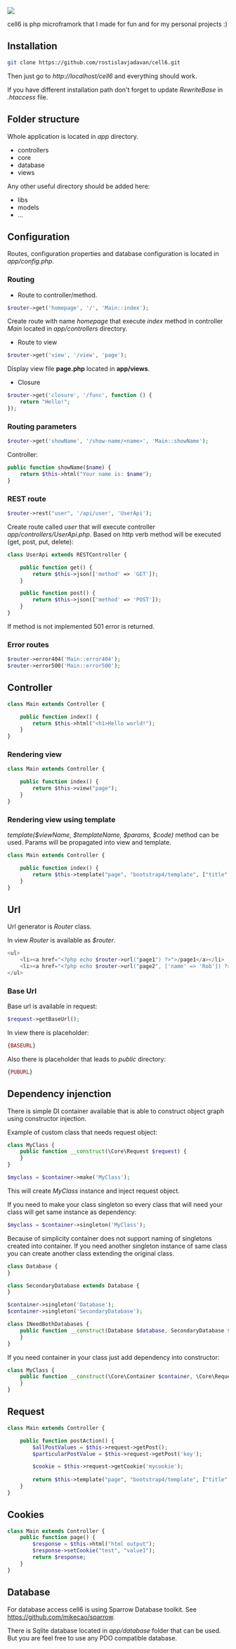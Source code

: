 
![](logo/cell6_logo.png)

cell6 is php microframork that I made for fun and for my personal projects :)

## Installation

```bash
git clone https://github.com/rostislavjadavan/cell6.git
```
Then just go to _http://localhost/cell6_ and everything should work.

If you have different installation path don't forget to update _RewriteBase_ in _.htaccess_ file.


## Folder structure

Whole application is located in _app_ directory.
- controllers
- core
- database
- views

Any other useful directory should be added here:
- libs
- models
- ...

## Configuration

Routes, configuration properties and database configuration is located in _app/config.php_.

### Routing

- Route to controller/method.
```php
$router->get('homepage', '/', 'Main::index');
```
Create route with name _homepage_ that execute _index_ method in controller _Main_ located in _app/controllers_ directory.

- Route to view
```php
$router->get('view', '/view', 'page');
```
Display view file __page.php__ located in __app/views__.

- Closure

```php
$router->get('closure', '/func', function () {  
    return "Hello!";
});
```

### Routing parameters

```php
$router->get('showName', '/show-name/<name>', 'Main::showName');
```

Controller:
```php
public function showName($name) {
    return $this->html("Your name is: $name");
}
```

### REST route

```php
$router->rest("user", '/api/user', 'UserApi');
```
Create route called _user_ that will execute controller _app/controllers/UserApi.php_.
Based on http verb method will be executed (get, post, put, delete):

```php
class UserApi extends RESTController {

    public function get() {
        return $this->json(['method' => 'GET']);
    }

    public function post() {
        return $this->json(['method' => 'POST']);
    }
}
```
If method is not implemented 501 error is returned.

### Error routes

```php
$router->error404('Main::error404');
$router->error500('Main::error500');
```

## Controller

```php
class Main extends Controller {

    public function index() {
        return $this->html("<h1>Hello world!");
    }
}
```

### Rendering view

```php
class Main extends Controller {

    public function index() {
        return $this->view("page");
    }
}
```

### Rendering view using template

_template($viewName, $templateName, $params, $code)_ method can be used. Params will be propagated into view and template.
  
```php
class Main extends Controller {

    public function index() {
        return $this->template("page", "bootstrap4/template", ["title" => 'Homepage']);
    }
}
```

## Url

Url generator is _Router_ class.

In view _Router_ is available as _$router_.

```php
<ul>
    <li><a href="<?php echo $router->url("page1") ?>">/page1</a></li>
    <li><a href="<?php echo $router->url("page2", ['name' => 'Rob']) ?>">/page2 with name</a></li>
</ul>
```
### Base Url

Base url is available in request:

```php
$request->getBaseUrl();
```

In view there is placeholder:

```php
{BASEURL}
```

Also there is placeholder that leads to _public_ directory:

```php
{PUBURL}
```

## Dependency injenction

There is simple DI container available that is able to construct object graph using constructor injection.

Example of custom class that needs request object:
```php
class MyClass {
    public function __construct(\Core\Request $request) {
    }
}
```

```php
$myclass = $container->make('MyClass');
```

This will create _MyClass_ instance and inject request object.

If you need to make your class singleton so every class that will need your class will get same instance as dependency:

```php
$myclass = $container->singleton('MyClass');
```
Because of simplicity container does not support naming of singletons created into container. If you need another singleton 
instance of same class you can create another class extending the original class.

```php
class Database {
}

class SecondaryDatabase extends Database {
}

$container->singleton('Database');
$container->singleton('SecondaryDatabase');

class INeedBothDatabases {
    public function __construct(Database $database, SecondaryDatabase $secondaryDatabase) {
    }
}
```

If you need container in your class just add dependency into constructor:

```php
class MyClass {
    public function __construct(\Core\Container $container, \Core\Request $request) {
    }
}
```

## Request

```php
class Main extends Controller {

    public function postAction() {
        $allPostValues = $this->request->getPost();
        $particularPostValue = $this->request->getPost('key');

        $cookie = $this->request->getCookie('mycookie');
        
        return $this->template("page", "bootstrap4/template", ["title" => 'Homepage']);
    }
}
```

## Cookies

```php
class Main extends Controller {
    public function page() {
        $response = $this->html("html output");
        $response->setCookie("test", "value1");
        return $response;
    }
}
```
## Database

For database access cell6 is using Sparrow Database toolkit. See https://github.com/mikecao/sparrow.

There is Sqlite database located in _app/database_ folder that can be used. But you are feel free to use any
PDO compatible database.


